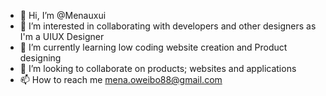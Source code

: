 - 👋 Hi, I’m @Menauxui
- 👀 I’m interested in collaborating with developers and other designers  as I'm a UIUX Designer
- 🌱 I’m currently learning low coding website creation and Product designing 
- 💞️ I’m looking to collaborate on products; websites and applications 
- 📫 How to reach me mena.oweibo88@gmail.com

<!---
Menauxui/Menauxui is a ✨ special ✨ repository because its `README.md` (this file) appears on your GitHub profile.
You can click the Preview link to take a look at your changes.
--->
